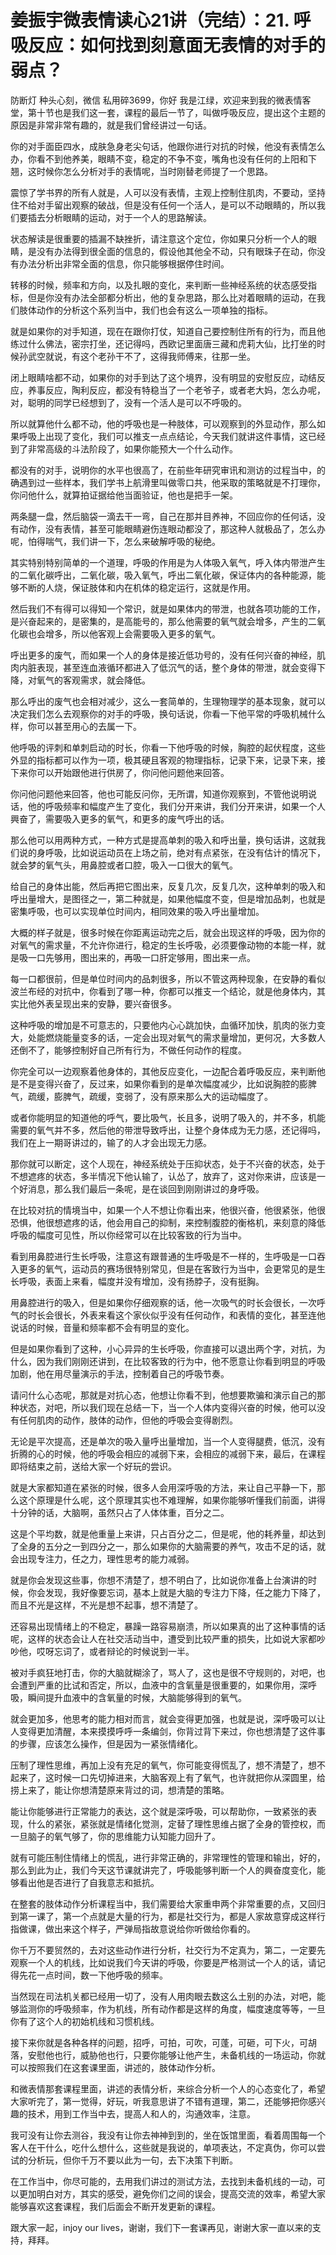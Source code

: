 # 姜振宇微表情读心21讲（完结）：21. 呼吸反应：如何找到刻意面无表情的对手的弱点？

防断灯 种头心刻，微信 私用碎3699，你好 我是江绿，欢迎来到我的微表情客堂，第十节也是我们这一套，课程的最后一节了，叫做呼吸反应，提出这个主题的原因是非常非常有趣的，就是我们曾经讲过一句话。

你的对手面臣四水，成肤急身老尖句话，他跟你进行对抗的时候，他没有表情怎么办，你看不到他养美，眼睛不变，稳定的不争不变，嘴角也没有任何的上阳和下翘，这时候你怎么分析对手的表情呢，当时刚替老师提了一个思路。

震惊了学书界的所有人就是，人可以没有表情，主观上控制住肌肉，不要动，坚持住不给对手留出观察的破战，但是没有任何一个活人，是可以不动眼睛的，所以我们要插去分析眼睛的运动，对于一个人的思路解读。

状态解读是很重要的插漏不缺挫折，请注意这个定位，你如果只分析一个人的眼睛，是没有办法得到很全面的信息的，假设他其他全不动，只有眼珠子在动，你没有办法分析出非常全面的信息，你只能够根据停住时间。

转移的时候，频率和方向，以及扎眼的变化，来判断一些神经系统的状态感受指标，但是你没有办法全部都分析出，他的复杂思路，那么比对着眼睛的运动，在我们肢体动作的分析这个系列当中，我们也会有这么一项单独的指标。

就是如果你的对手知道，现在在跟你打仗，知道自己要控制住所有的行为，而且他练过什么佛法，密宗打坐，还记得吗，西欧记里面唐三藏和虎莉大仙，比打坐的时候孙武空就说，有这个老孙干不了，这得我师傅来，往那一坐。

闭上眼睛啥都不动，如果你的对手到达了这个境界，没有明显的安慰反应，动结反应，养事反应，陶利反应，都没有特稳当了一个老爷子，或者老大妈，怎么办呢，对，聪明的同学已经想到了，没有一个活人是可以不呼吸的。

所以就算他什么都不动，他的呼吸也是一种肢体，可以观察到的外显动作，那么如果呼吸上出现了变化，我们可以推支一点点结论，今天我们就讲这件事情，这已经到了非常高级的斗法阶段了，如果你能预大一个什么动作。

都没有的对手，说明你的水平也很高了，在前些年研究审讯和测访的过程当中，的确遇到过一些样本，我们学书上航滑里叫做零口共，他采取的策略就是不打理你，你问他什么，就算拍证据给他当面验证，他也是把手一架。

两条腿一盘，然后脑袋一滴去干一弯，自己在那并目养神，不回应你的任何话，没有动作，没有表情，甚至可能眼睛避伤连眼动都没了，那这种人就极品了，怎么办呢，怕得喘气，我们讲一下，怎么来破解呼吸的秘绝。

其实特别特别简单的一个道理，呼吸的作用是为人体吸入氧气，呼入体内带泄产生的二氧化碳呼出，二氧化碳，吸入氧气，呼出二氧化碳，保证体内的各种能源，能够不断的人烧，保证肢体和内在机体的稳定运行，这就是作用。

然后我们不有得可以得知一个常识，就是如果体内的带泄，也就各项功能的工作，是兴奋起来的，是密集的，是高能号的，那么他需要的氧气就会增多，产生的二氧化碳也会增多，所以他客观上会需要吸入更多的氧气。

呼出更多的废气，而如果一个人的身体是接近低功号的，没有任何兴奋的神经，肌肉内脏表现，甚至连血液循环都进入了低沉气的话，整个身体的带泄，就会变得下降，对氧气的客观需求，就会降低。

那么呼出的废气也会相对减少，这么一套简单的，生理物理学的基本现象，就可以决定我们怎么去观察你的对手的呼吸，换句话说，你看一下他平常的呼吸机械什么样，你可以甚至用心的去属一下。

他呼吸的评刺和单刺启动的时长，你看一下他呼吸的时候，胸腔的起伏程度，这些外显的指标都可以作为一项，极其硬且客观的物理指标，记录下来，记录下来，接下来你可以开始跟他进行供房了，你问他问题他来回答。

你问他问题他来回答，他也可能反问你，无所谓，知道你观察到，不管他说明说话，他的呼吸频率和幅度产生了变化，我们分开来讲，我们分开来讲，如果一个人興奋了，需要吸入更多的氧气，和更多的废气呼出的话。

那么他可以用两种方式，一种方式是提高单刺的吸入和呼出量，换句话讲，这就我们说的身呼吸，比如说运动员在上场之前，绝对有点紧张，在没有估计的情况下，就会梦的氧气头，用鼻腔或者口腔，吸入一口很大的氧气。

给自己的身体出能，然后再把它图出来，反复几次，反复几次，这种单刺的吸入和呼出量增大，是图径之一，第二种就是，如果他幅度不变，但是增加品刺，也就是密集呼吸，也可以实现单位时间内，相同效果的吸入呼出量增加。

大概的样子就是，很多时候在你距离运动完之后，就会出现这样的呼吸，因为你的对氧气的需求量，不允许你进行，稳定的生长呼吸，必须要像动物的本能一样，就是吸一口先够用，图出来的，再吸一口肝定够用，图出来一点。

每一口都很前，但是单位时间内的品刺很多，所以不管这两种现象，在安静的看似波兰布经的对抗中，你看到了哪一种，你都可以推支一个结论，就是他身体内，其实比他外表呈现出来的安静，要兴奋很多。

这种呼吸的增加是不可意志的，只要他内心心跳加快，血循环加快，肌肉的张力变大，处能燃烧能量变多的话，一定会出现对氧气的需求量增加，更何况，大多数人还倒不了，能够控制好自己所有行为，不做任何动作的程度。

你完全可以一边观察着他身体的，其他反应变化，一边配合着呼吸反应，来判断他是不是变得兴奋了，反过来，如果你看到的是单次幅度减少，比如说胸腔的膨脾气，疏缓，膨脾气，疏缓，变弱了，没有原来那么大的运动幅度了。

或者你能明显的知道他的呼气，要比吸气，长且多，说明了吸入的，并不多，机能需要的氧气并不多，然后他的带泄导致呼出，让整个身体成为无力感，还记得吗，我们在上一期哥讲过的，输了的人才会出现无力感。

那你就可以断定，这个人现在，神经系统处于压抑状态，处于不兴奋的状态，处于不想遮疼的状态，多半情况下他认输了，认怂了，放弃了，这对你来讲，应该是一个好消息，那么我们最后一条呢，是在谈回到刚刚讲过的身呼吸。

在比较对抗的情境当中，如果一个人不想让你看出来，他很兴奋，他很紧张，他很恐惧，他很想遮疼的话，他会用自己的抑制，来控制腹腔的衡格机，来刻意的降低呼吸的幅度可见性，所以你经常可以在比较客致的行为当中。

看到用鼻腔进行生长呼吸，注意这有跟普通的生呼吸是不一样的，生呼吸是一口吞入更多的氧气，运动员的赛场很特别常见，但是在客致行为当中，会更常见的是生长呼吸，表面上来看，幅度并没有增加，没有扬脖子，没有挺胸。

用鼻腔进行的吸入，但是如果你仔细观察的话，他一次吸气的时长会很长，一次呼气的时长会很长，外表来看这个家伙似乎没有任何动作，和表情的变化，甚至连他说话的时候，音量和频率都不会有明显的变化。

但是如果你看到了这种，小心异异的生长呼吸，你直接可以退出两个字，对抗，为什么，因为我们刚刚还讲到，在比较客致的行为中，他不愿意让你看到明显的呼吸加剧，他在用尽量演示的手法，控制着自己的呼吸节奏。

请问什么心态呢，那就是对抗心态，他想让你看不到，他想要欺骗和演示自己的那种状态，对吧，所以我们现在总结一下，当一个人体内变得兴奋的时候，他可以没有任何肌肉的动作，肢体的动作，但他的呼吸会变得剧烈。

无论是平次提高，还是单次的吸入量呼出量增加，当一个人变得腿费，低沉，没有折腾的心的时候，他的呼吸会相应的减弱下来，会相应的减弱下来，最后，在课程即将结束之前，送给大家一个好玩的尝识。

就是大家都知道在紧张的时候，很多人会用深呼吸的方法，来让自己平静一下，那么这个原理是什么呢，这个原理其实也不难理解，如果你能够听懂我们前面，讲得十分钟的话，大脑啊，虽然只占了人体体重，百分之二。

这是个平均数，就是他重量上来讲，只占百分之二，但是呢，他的耗养量，却达到了全身的五分之一到四分之一，那么如果你的大脑需要的养气，攻击不足的话，就会出现专注力，任之力，理性思考的能力减弱。

就是你会发现这些事，你想不清楚了，想不明白了，比如说你准备上台演讲的时候，你会发现，我好像要忘词，基本上就是大脑的专注力下降，任之能力下降了，而且不光是这样，不光是想不起事，想不清楚了。

还容易出现情绪上的不稳定，暴躁一路容易崩溃，所以如果真的出了这种事情的话呢，这样的状态会让人在社交活动当中，遭受到比较严重的损失，比如说大家都吵吵他，哎呀忘词了，或者辩论的时候说到一半。

被对手疯狂地打击，你的大脑就糊涂了，骂人了，这也是很不守规则的，对吧，也会遭到严重的比试和否定，所以，血液中的含氧量是很重要的，如果你用，深呼吸，瞬间提升血液中的含氧量的时候，大脑能够得到的氧气。

就会更加多，他思考的能力相对而言，就会变得更加强，也就是说，深呼吸可以让人变得更加清醒，本来摸摸呼呼一条编剑，你背过背下来过，你也想清楚了这件事的步骤，应该怎么操作，但是因为一紧张情绪化。

压制了理性思维，再加上没有充足的氧气，你可能变得慌乱了，想不清楚了，想不起来了，这时候一口先切掉进来，大脑客观上有了氧气，也许就把你从深圆里，给捞上来了，能让你想清楚原来背过的词，想清楚的策略。

能让你能够进行正常能力的表达，这个就是深呼吸，可以帮助你，一致紧张的表现，什么的紧张，紧张就是情绪化觉测，定替了理性思维占据了全身的管控权，而一旦脑子的氧气够了，你的思维能力认知能力回升了。

就有可能压制住情绪上的慌乱，进行非常正确的，非常理性的管理和输出，好的，那么到此为止，我们今天这节课就讲完了，呼吸能够判断一个人的興奋度变化，能够看出他是否进行了自我意志和抵抗。

在整套的肢体动作分析课程当中，我们需要给大家重申两个非常重要的点，又回归到第一课了，第一个点就是大量的行为，都是社交行为，都是人家故意穿成这样行指做课，做出来这个样子，严弹局指故意说给你听做给你看的。

你千万不要贸然的，去对这些动作进行分析，社交行为不定真为，第二，一定要先观察一个人的机线，比如说我们今天讲的呼吸，你要是严格测试一个人的话，请记得先花一点时间，数一下他呼吸的频率。

当然现在司法机关都已经用一切了，没有人用肉眼去数这么土别的办法，对吧，能够监测你的呼吸频率，作为机线，所有动作都是这样的角度，幅度速度等等，一旦你有了这个人的初始机线和习惯机线。

接下来你就是各种各样的问题，招呼，可拍，可吹，可蓬，可砸，可下火，可胡落，安慰他也行，威胁他也行，只要你能够让他产生，未备机线的一场运动，你就可以按照我们在这套课里面，讲述的，肢体动作分析。

和微表情那套课程里面，讲述的表情分析，来综合分析一个人的心态变化了，希望大家听完了，第一觉得，好玩，听我意思讲了不错有道理，第二，还能够把你感兴趣的技术，用到工作当中去，提高人和人的，沟通效率，注意。

我可没有让你去测谷，我没有让你去神神到到的，坐在饭馆里面，看着周围每一个客人在干什么，吃什么想什么，这些就是我说的，单项表达，不定真伪，你可以尝试的分析玩，但你千万不要以此为一句，去下决策下判断。

在工作当中，你尽可能的，去用我们讲过的测试方法，去找到未备机线的一动，可以更加明白对方，其实的感受，避免你们之间的误会，提高交流的效率，希望大家能够喜欢这套课程，我们后面会不断开发更新的课程。

跟大家一起，injoy our lives，谢谢，我们下一套课再见，谢谢大家一直以来的支持，拜拜。